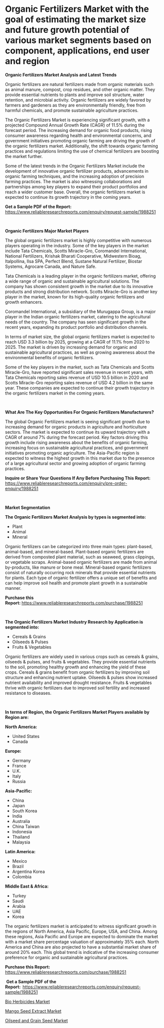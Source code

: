 <p><h1>Organic Fertilizers Market with the goal of estimating the market size and future growth potential of various market segments based on component, applications, end user and region</h1></p><p><strong>Organic Fertilizers Market Analysis and Latest Trends</strong></p>
<p><p>Organic fertilizers are natural fertilizers made from organic materials such as animal manure, compost, crop residues, and other organic matter. They provide essential nutrients to plants and improve soil structure, water retention, and microbial activity. Organic fertilizers are widely favored by farmers and gardeners as they are environmentally friendly, free from harmful chemicals, and promote sustainable agriculture practices.</p><p>The Organic Fertilizers Market is experiencing significant growth, with a projected Compound Annual Growth Rate (CAGR) of 11.5% during the forecast period. The increasing demand for organic food products, rising consumer awareness regarding health and environmental concerns, and government initiatives promoting organic farming are driving the growth of the organic fertilizers market. Additionally, the shift towards organic farming practices and regulations limiting the use of chemical fertilizers are boosting the market further.</p><p>Some of the latest trends in the Organic Fertilizers Market include the development of innovative organic fertilizer products, advancements in organic farming techniques, and the increasing adoption of precision farming practices. The market is also witnessing collaborations and partnerships among key players to expand their product portfolios and reach a wider customer base. Overall, the organic fertilizers market is expected to continue its growth trajectory in the coming years.</p></p>
<p><strong>Get a Sample PDF of the Report:&nbsp;</strong> <a href="https://www.reliableresearchreports.com/enquiry/request-sample/1988251">https://www.reliableresearchreports.com/enquiry/request-sample/1988251</a></p>
<p>&nbsp;</p>
<p><strong>Organic Fertilizers Major Market Players</strong></p>
<p><p>The global organic fertilizers market is highly competitive with numerous players operating in the industry. Some of the key players in the market include Tata Chemicals, Scotts Miracle-Gro, Coromandel International, National Fertilizers, Krishak Bharati Cooperative, Midwestern Bioag, Italpollina, Ilsa SPA, Perfect Blend, Sustane Natural Fertilizer, Biostar Systems, Agrocare Canada, and Nature Safe.</p><p>Tata Chemicals is a leading player in the organic fertilizers market, offering a wide range of organic and sustainable agricultural solutions. The company has shown consistent growth in the market due to its innovative products and strong distribution network. Scotts Miracle-Gro is another key player in the market, known for its high-quality organic fertilizers and growth enhancers.</p><p>Coromandel International, a subsidiary of the Murugappa Group, is a major player in the Indian organic fertilizers market, catering to the agricultural needs of the country. The company has seen significant growth in the recent years, expanding its product portfolio and distribution channels.</p><p>In terms of market size, the global organic fertilizers market is expected to reach USD 3.3 billion by 2025, growing at a CAGR of 11.1% from 2020 to 2025. The market is driven by increasing demand for organic and sustainable agricultural practices, as well as growing awareness about the environmental benefits of organic fertilizers.</p><p>Some of the key players in the market, such as Tata Chemicals and Scotts Miracle-Gro, have reported significant sales revenue in recent years, with Tata Chemicals reporting sales revenue of USD 10.5 billion in 2020 and Scotts Miracle-Gro reporting sales revenue of USD 4.2 billion in the same year. These companies are expected to continue their growth trajectory in the organic fertilizers market in the coming years.</p></p>
<p>&nbsp;</p>
<p><strong>What Are The Key Opportunities For Organic Fertilizers Manufacturers?</strong></p>
<p><p>The global Organic Fertilizers market is seeing significant growth due to increasing demand for organic products in agriculture and horticulture sectors. The market is expected to continue its upward trajectory with a CAGR of around 7% during the forecast period. Key factors driving this growth include rising awareness about the benefits of organic farming, increasing focus on sustainable agricultural practices, and government initiatives promoting organic agriculture. The Asia-Pacific region is expected to witness the highest growth in this market due to the presence of a large agricultural sector and growing adoption of organic farming practices.</p></p>
<p><strong>Inquire or Share Your Questions If Any Before Purchasing This Report:</strong> <a href="https://www.reliableresearchreports.com/enquiry/pre-order-enquiry/1988251">https://www.reliableresearchreports.com/enquiry/pre-order-enquiry/1988251</a></p>
<p>&nbsp;</p>
<p><strong>Market Segmentation</strong></p>
<p><strong>The Organic Fertilizers Market Analysis by types is segmented into:</strong></p>
<p><ul><li>Plant</li><li>Animal</li><li>Mineral</li></ul></p>
<p><p>Organic fertilizers can be categorized into three main types: plant-based, animal-based, and mineral-based. Plant-based organic fertilizers are derived from composted plant material, such as seaweed, grass clippings, or vegetable scraps. Animal-based organic fertilizers are made from animal by-products, like manure or bone meal. Mineral-based organic fertilizers consist of naturally occurring rock minerals that provide essential nutrients for plants. Each type of organic fertilizer offers a unique set of benefits and can help improve soil health and promote plant growth in a sustainable manner.</p></p>
<p><strong>Purchase this Report:&nbsp;</strong><a href="https://www.reliableresearchreports.com/purchase/1988251">https://www.reliableresearchreports.com/purchase/1988251</a></p>
<p>&nbsp;</p>
<p><strong>The Organic Fertilizers Market Industry Research by Application is segmented into:</strong></p>
<p><ul><li>Cereals & Grains</li><li>Oilseeds & Pulses</li><li>Fruits & Vegetables</li></ul></p>
<p><p>Organic fertilizers are widely used in various crops such as cereals & grains, oilseeds & pulses, and fruits & vegetables. They provide essential nutrients to the soil, promoting healthy growth and enhancing the yield of these crops. Cereals & grains benefit from organic fertilizers by improving soil structure and enhancing nutrient uptake. Oilseeds & pulses show increased nutrient availability and improved drought resistance. Fruits & vegetables thrive with organic fertilizers due to improved soil fertility and increased resistance to diseases.</p></p>
<p>&nbsp;</p>
<p><strong>In terms of Region, the Organic Fertilizers Market Players available by Region are:</strong></p>
<p>
    <p> <strong> North America: </strong>
        <ul>
            <li>United States</li>
            <li>Canada</li>
        </ul>
        </p> 
    <p> <strong> Europe: </strong>
        <ul>
            <li>Germany</li>
            <li>France</li>
            <li>U.K.</li>
            <li>Italy</li>
            <li>Russia</li>
        </ul>
        </p> 
    <p> <strong> Asia-Pacific: </strong>
        <ul>
            <li>China</li>
            <li>Japan</li>
            <li>South Korea</li>
            <li>India</li>
            <li>Australia</li>
            <li>China Taiwan</li>
            <li>Indonesia</li>
            <li>Thailand</li>
            <li>Malaysia</li>
        </ul>
        </p> 
    <p> <strong> Latin America: </strong>
        <ul>
            <li>Mexico</li>
            <li>Brazil</li>
            <li>Argentina Korea</li>
            <li>Colombia</li>
        </ul>
        </p> 
    <p> <strong> Middle East & Africa: </strong>
        <ul>
            <li>Turkey</li>
            <li>Saudi</li>
            <li>Arabia</li>
            <li>UAE</li>
            <li>Korea</li>
        </ul>
    </p>
    </p>
<p><p>The organic fertilizers market is anticipated to witness significant growth in the regions of North America, Asia Pacific, Europe, USA, and China. Among these regions, Asia Pacific and Europe are expected to dominate the market with a market share percentage valuation of approximately 35% each. North America and China are also projected to have a substantial market share of around 20% each. This global trend is indicative of the increasing consumer preference for organic and sustainable agricultural practices.</p></p>
<p><strong>Purchase this Report: </strong><a href="https://www.reliableresearchreports.com/purchase/1988251">https://www.reliableresearchreports.com/purchase/1988251</a></p>
<p>&nbsp;<strong>Get a Sample PDF of the Report:&nbsp;&nbsp;</strong><a href="https://www.reliableresearchreports.com/enquiry/request-sample/1988251">https://www.reliableresearchreports.com/enquiry/request-sample/1988251</a></p>
<p><strong></strong></p>
<p><p><a href="https://github.com/gamblestampleyjenny50m5sl6/Market-Research-Report-List-1/blob/main/bio-herbicides-market.md">Bio Herbicides Market</a></p><p><a href="https://github.com/wwwkeltoum/Market-Research-Report-List-2/blob/main/mango-seed-extract-market.md">Mango Seed Extract Market</a></p><p><a href="https://github.com/nicholepatriciadoylenwnrjr0/Market-Research-Report-List-1/blob/main/oilseed-and-grain-seed-market.md">Oilseed and Grain Seed Market</a></p></p>